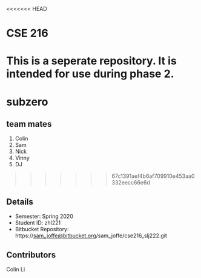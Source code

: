 <<<<<<< HEAD
# CSE 216
This is a seperate repository. It is intended for use during phase 2.
=======
# subzero #
## team mates ##
1. Colin
2. Sam
3. Nick
4. Vinny
5. DJ
>>>>>>> 67c1391aef4b6af709910e453aa0332eecc66e6d

## Details
- Semester: Spring 2020
- Student ID: zhl221
- Bitbucket Repository: https://sam_joffe@bitbucket.org/sam_joffe/cse216_slj222.git

## Contributors
Colin Li
